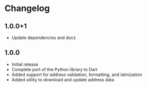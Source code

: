# Changelog

## 1.0.0+1

- Update dependencies and docs

## 1.0.0

- Initial release
- Complete port of the Python library to Dart
- Added support for address validation, formatting, and latinization
- Added utility to download and update address data
